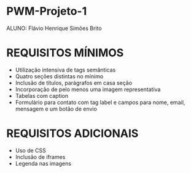 # PWM-Projeto-1
ALUNO: Flávio Henrique Simões Brito

# REQUISITOS MÍNIMOS
- Utilização intensiva de tags semânticas
- Quatro seções distintas no mínimo
- Inclusão de títulos, parágrafos em casa seção
- Incorporação de pelo menos uma imagem representativa
- Tabelas com caption
- Formulário para contato com tag label e campos para nome, email, mensagem e um botão de envio

# REQUISITOS ADICIONAIS
- Uso de CSS
- Inclusão de iframes
- Legenda nas imagens